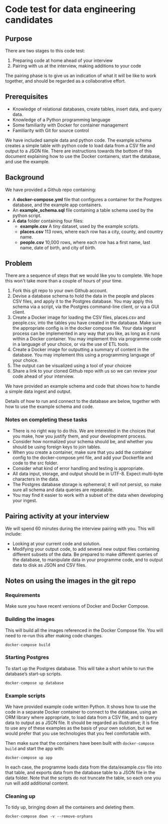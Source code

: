 # Code test for data engineering candidates

## Purpose

There are two stages to this code test:

1. Preparing code at home ahead of your interview
2. Pairing with us at the interview, making additions to your code

The pairing phase is to give us an indication of what it will be like to work together, and should be regarded as a collaborative effort.

## Prerequisites

- Knowledge of relational databases, create tables, insert data, and query data.
- Knowledge of a Python programming language
- Some familiarity with Docker for container management
- Familiarity with Git for source control

We have included sample data and python code. The example schema creates a simple table with python code to load data from a CSV file and output to a JSON file. 
There are instructions towards the bottom of this document explaining how to use the Docker containers, start the database, and use the example.

## Background

We have provided a Github repo containing:

- A **docker-compose.yml** file that configures a container for the Postgres database, and the example app containers.
- An **example_schema.sql** file containing a table schema used by the python script.
- A **data** folder containing four files:
  - **example.csv** A tiny dataset, used by the example scripts.
  - **places.csv** 113 rows, where each row has a city, county, and country name.
  - **people.csv** 10,000 rows, where each row has a first name, last name, date of birth, and city of birth.

## Problem

There are a sequence of steps that we would like you to complete. We hope this won't take more than a couple of hours of your time.

1. Fork this git repo to your own Github account.
2. Devise a database schema to hold the data in the people and places CSV files, and apply it to the Postgres database. You may apply this schema via a script, via the Postgres command-line client, or via a GUI client.
3. Create a Docker image for loading the CSV files, places.csv and people.csv, into the tables you have created in the database. Make sure the appropriate config is in the docker compose file. Your data ingest process can be implemented in any way that you like, as long as it runs within a Docker container. You may implement this via programme code in a language of your choice, or via the use of ETL tools.
4. Create a Docker image for outputting a summary of content in the database. You may implement this using a programming language of your choice.
5. The output can be visualized using a tool of your choicee
6. Share a link to your cloned Github repo with us so we can review your code ahead of your interview.

We have provided an example schema and code that shows how to handle a simple data ingest and output.

Details of how to run and connect to the database are below, together with how to use the example schema and code.

### Notes on completing these tasks

- There is no right way to do this. We are interested in the choices that you make, how you justify them, and your development process.
- Consider how normalized your schema should be, and whether you should be using foreign keys to join tables.
- When you create a container, make sure that you add the container config to the docker-compose.yml file, and add your Dockerfile and code to the src folder.
- Consider what kind of error handling and testing is appropriate.
- All data input, storage, and output should be in UTF-8. Expect multi-byte characters in the data.
- The Postgres database storage is ephemeral; it will not persist, so make sure all schema and data queries are repeatable.
- You may find it easier to work with a subset of the data when developing your ingest.

## Pairing activity at your interview

We will spend 60 minutes during the interview pairing with you. This will include:

- Looking at your current code and solution.
- Modifying your output code, to add several new output files containing different subsets of the data. Be prepared to make different queries of the database, to manipulate data in your programme code, and to output data to disk as JSON and CSV files.

## Notes on using the images in the git repo

### Requirements

Make sure you have recent versions of Docker and Docker Compose.

### Building the images

This will build all the images referenced in the Docker Compose file. You will need to re-run this after making code changes.

```
docker-compose build
```

### Starting Postgres

To start up the Postgres database. This will take a short while to run the database’s start-up scripts.

```
docker-compose up database
```

### Example scripts

We have provided example code written Python. It shows how to use the code in a separate Docker container to connect to the database, using an ORM library where appropriate, to load data from a CSV file, and to query data to output as a JSON file.
It should be regarded as illustrative; it is fine to use any of these examples as the basis of your own solution, but we would prefer that you use technologies that you feel comfortable with.

Then make sure that the containers have been built with `docker-compose build` and start the app with:

```
docker-compose up app
```

In each case, the programme loads data from the data/example.csv file into that table, and exports data from the database table to a JSON file in the data folder. Note that the scripts do not truncate the table, so each one you run will add additional content.

### Cleaning up

To tidy up, bringing down all the containers and deleting them.

```
docker-compose down -v --remove-orphans
```
